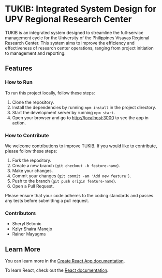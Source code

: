 # TUKIB: Integrated System Design for UPV Regional Research Center

TUKIB is an integrated system designed to streamline the full-service management cycle for the University of the Philippines Visayas Regional Research Center. This system aims to improve the efficiency and effectiveness of research center operations, ranging from project initiation to management and reporting.

## Features

### How to Run

To run this project locally, follow these steps:

1. Clone the repository.
2. Install the dependencies by running `npm install` in the project directory.
3. Start the development server by running `npm start`.
4. Open your browser and go to [http://localhost:3000](http://localhost:3000) to see the app in action.

### How to Contribute

We welcome contributions to improve TUKIB. If you would like to contribute, please follow these steps:

1. Fork the repository.
2. Create a new branch (`git checkout -b feature-name`).
3. Make your changes.
4. Commit your changes (`git commit -am 'Add new feature'`).
5. Push to the branch (`git push origin feature-name`).
6. Open a Pull Request.

Please ensure that your code adheres to the coding standards and passes any tests before submitting a pull request.

### Contributors

- Sheryl Betonio
- Kzlyr Shaira Manejo
- Rainer Mayagma

## Learn More

You can learn more in the [Create React App documentation](https://facebook.github.io/create-react-app/docs/getting-started).

To learn React, check out the [React documentation](https://reactjs.org/).
